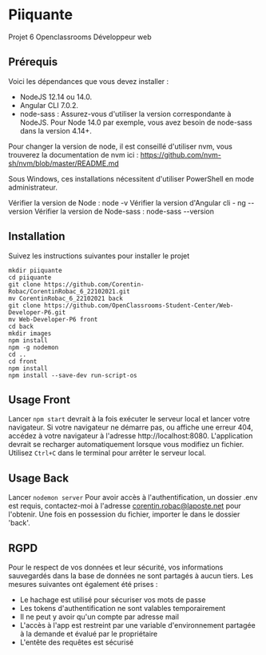 # Piiquante

Projet 6 Openclassrooms Développeur web

## Prérequis 

Voici les dépendances que vous devez installer :
- NodeJS 12.14 ou 14.0.
- Angular CLI 7.0.2.
- node-sass : Assurez-vous d'utiliser la version correspondante à NodeJS. 
Pour Node 14.0 par exemple, vous avez besoin de node-sass dans la version 4.14+.

Pour changer la version de node, il est conseillé d'utiliser nvm, vous trouverez la documentation de nvm ici : https://github.com/nvm-sh/nvm/blob/master/README.md

Sous Windows, ces installations nécessitent d'utiliser PowerShell en mode administrateur.

Vérifier la version de Node : node -v
Vérifier la version d'Angular cli - ng --version
Vérifier la version de Node-sass : node-sass --version

## Installation

Suivez les instructions suivantes pour installer le projet

```
mkdir piiquante
cd piiquante
git clone https://github.com/Corentin-Robac/CorentinRobac_6_22102021.git
mv CorentinRobac_6_22102021 back
git clone https://github.com/OpenClassrooms-Student-Center/Web-Developer-P6.git
mv Web-Developer-P6 front
cd back
mkdir images
npm install
npm -g nodemon
cd ..
cd front
npm install
npm install --save-dev run-script-os
```

## Usage Front

Lancer `npm start` devrait à la fois exécuter le serveur local et lancer votre navigateur.
Si votre navigateur ne démarre pas, ou affiche une erreur 404, accédez à votre navigateur à l'adresse http://localhost:8080.
L'application devrait se recharger automatiquement lorsque vous modifiez un fichier.
Utilisez `Ctrl+C` dans le terminal pour arrêter le serveur local.

## Usage Back
Lancer `nodemon server`
Pour avoir accès à l'authentification, un dossier .env est requis, contactez-moi à l'adresse corentin.robac@laposte.net pour l'obtenir.
Une fois en possession du fichier, importer le dans le dossier 'back'.

## RGPD

Pour le respect de vos données et leur sécurité, vos informations sauvegardés dans la base de données ne sont partagés à aucun tiers.
Les mesures suivantes ont également été prises : 
 - Le hachage est utilisé pour sécuriser vos mots de passe
 - Les tokens d'authentification ne sont valables temporairement
 - Il ne peut y avoir qu'un compte par adresse mail 
 - L'accès à l'app est restreint par une variable d'environnement partagée à la demande et évalué par le propriétaire
 - L'entête des requêtes est sécurisé
 
